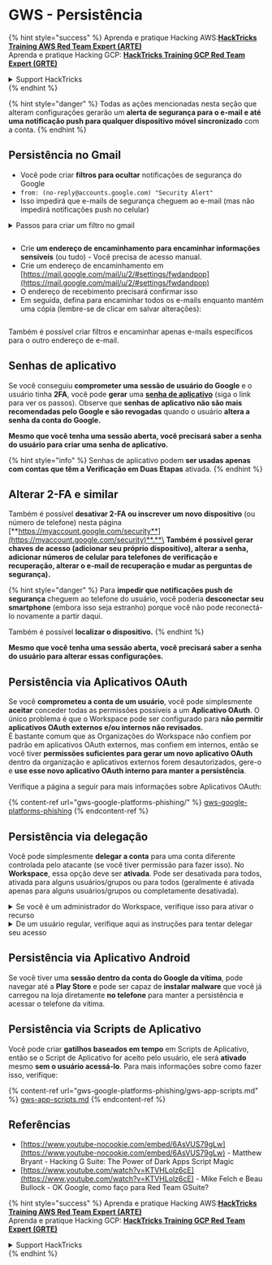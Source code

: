 # GWS - Persistência

{% hint style="success" %}
Aprenda e pratique Hacking AWS:<img src="../../.gitbook/assets/image (1) (1) (1) (1).png" alt="" data-size="line">[**HackTricks Training AWS Red Team Expert (ARTE)**](https://training.hacktricks.xyz/courses/arte)<img src="../../.gitbook/assets/image (1) (1) (1) (1).png" alt="" data-size="line">\
Aprenda e pratique Hacking GCP: <img src="../../.gitbook/assets/image (2) (1).png" alt="" data-size="line">[**HackTricks Training GCP Red Team Expert (GRTE)**<img src="../../.gitbook/assets/image (2) (1).png" alt="" data-size="line">](https://training.hacktricks.xyz/courses/grte)

<details>

<summary>Support HackTricks</summary>

* Confira os [**planos de assinatura**](https://github.com/sponsors/carlospolop)!
* **Junte-se ao** 💬 [**grupo do Discord**](https://discord.gg/hRep4RUj7f) ou ao [**grupo do telegram**](https://t.me/peass) ou **siga**-nos no **Twitter** 🐦 [**@hacktricks\_live**](https://twitter.com/hacktricks_live)**.**
* **Compartilhe truques de hacking enviando PRs para os repositórios do** [**HackTricks**](https://github.com/carlospolop/hacktricks) e [**HackTricks Cloud**](https://github.com/carlospolop/hacktricks-cloud).

</details>
{% endhint %}

{% hint style="danger" %}
Todas as ações mencionadas nesta seção que alteram configurações gerarão um **alerta de segurança para o e-mail e até uma notificação push para qualquer dispositivo móvel sincronizado** com a conta.
{% endhint %}

## **Persistência no Gmail**

* Você pode criar **filtros para ocultar** notificações de segurança do Google
* `from: (no-reply@accounts.google.com) "Security Alert"`
* Isso impedirá que e-mails de segurança cheguem ao e-mail (mas não impedirá notificações push no celular)

<details>

<summary>Passos para criar um filtro no gmail</summary>

(Instruções [**aqui**](https://support.google.com/mail/answer/6579))

1. Abra [Gmail](https://mail.google.com/).
2. Na caixa de pesquisa na parte superior, clique em Mostrar opções de pesquisa ![photos tune](https://lh3.googleusercontent.com/cD6YR_YvqXqNKxrWn2NAWkV6tjJtg8vfvqijKT1_9zVCrl2sAx9jROKhLqiHo2ZDYTE=w36).
3. Insira seus critérios de pesquisa. Se você quiser verificar se sua pesquisa funcionou corretamente, veja quais e-mails aparecem clicando em **Pesquisar**.
4. Na parte inferior da janela de pesquisa, clique em **Criar filtro**.
5. Escolha o que você gostaria que o filtro fizesse.
6. Clique em **Criar filtro**.

Verifique seu filtro atual (para excluí-los) em [https://mail.google.com/mail/u/0/#settings/filters](https://mail.google.com/mail/u/0/#settings/filters)

</details>

<figure><img src="../../.gitbook/assets/image (331).png" alt=""><figcaption></figcaption></figure>

* Crie **um endereço de encaminhamento para encaminhar informações sensíveis** (ou tudo) - Você precisa de acesso manual.
* Crie um endereço de encaminhamento em [https://mail.google.com/mail/u/2/#settings/fwdandpop](https://mail.google.com/mail/u/2/#settings/fwdandpop)
* O endereço de recebimento precisará confirmar isso
* Em seguida, defina para encaminhar todos os e-mails enquanto mantém uma cópia (lembre-se de clicar em salvar alterações):

<figure><img src="../../.gitbook/assets/image (332).png" alt=""><figcaption></figcaption></figure>

Também é possível criar filtros e encaminhar apenas e-mails específicos para o outro endereço de e-mail.

## Senhas de aplicativo

Se você conseguiu **comprometer uma sessão de usuário do Google** e o usuário tinha **2FA**, você pode **gerar** uma [**senha de aplicativo**](https://support.google.com/accounts/answer/185833?hl=en) (siga o link para ver os passos). Observe que **senhas de aplicativo não são mais recomendadas pelo Google e são revogadas** quando o usuário **altera a senha da conta do Google.**

**Mesmo que você tenha uma sessão aberta, você precisará saber a senha do usuário para criar uma senha de aplicativo.**

{% hint style="info" %}
Senhas de aplicativo podem **ser usadas apenas com contas que têm a Verificação em Duas Etapas** ativada.
{% endhint %}

## Alterar 2-FA e similar

Também é possível **desativar 2-FA ou inscrever um novo dispositivo** (ou número de telefone) nesta página [**https://myaccount.google.com/security**](https://myaccount.google.com/security)**.**\
**Também é possível gerar chaves de acesso (adicionar seu próprio dispositivo), alterar a senha, adicionar números de celular para telefones de verificação e recuperação, alterar o e-mail de recuperação e mudar as perguntas de segurança).**

{% hint style="danger" %}
Para **impedir que notificações push de segurança** cheguem ao telefone do usuário, você poderia **desconectar seu smartphone** (embora isso seja estranho) porque você não pode reconectá-lo novamente a partir daqui.

Também é possível **localizar o dispositivo.**
{% endhint %}

**Mesmo que você tenha uma sessão aberta, você precisará saber a senha do usuário para alterar essas configurações.**

## Persistência via Aplicativos OAuth

Se você **comprometeu a conta de um usuário**, você pode simplesmente **aceitar** conceder todas as permissões possíveis a um **Aplicativo OAuth**. O único problema é que o Workspace pode ser configurado para **não permitir aplicativos OAuth externos e/ou internos não revisados.**\
É bastante comum que as Organizações do Workspace não confiem por padrão em aplicativos OAuth externos, mas confiem em internos, então se você tiver **permissões suficientes para gerar um novo aplicativo OAuth** dentro da organização e aplicativos externos forem desautorizados, gere-o e **use esse novo aplicativo OAuth interno para manter a persistência**.

Verifique a página a seguir para mais informações sobre Aplicativos OAuth:

{% content-ref url="gws-google-platforms-phishing/" %}
[gws-google-platforms-phishing](gws-google-platforms-phishing/)
{% endcontent-ref %}

## Persistência via delegação

Você pode simplesmente **delegar a conta** para uma conta diferente controlada pelo atacante (se você tiver permissão para fazer isso). No **Workspace**, essa opção deve ser **ativada**. Pode ser desativada para todos, ativada para alguns usuários/grupos ou para todos (geralmente é ativada apenas para alguns usuários/grupos ou completamente desativada).

<details>

<summary>Se você é um administrador do Workspace, verifique isso para ativar o recurso</summary>

(Informação [copiada da documentação](https://support.google.com/a/answer/7223765))

Como administrador da sua organização (por exemplo, seu trabalho ou escola), você controla se os usuários podem delegar acesso à sua conta do Gmail. Você pode permitir que todos tenham a opção de delegar sua conta. Ou, apenas permitir que pessoas de certos departamentos configurem a delegação. Por exemplo, você pode:

* Adicionar um assistente administrativo como delegado na sua conta do Gmail para que ele possa ler e enviar e-mails em seu nome.
* Adicionar um grupo, como seu departamento de vendas, em Grupos como delegado para dar a todos acesso a uma conta do Gmail.

Os usuários só podem delegar acesso a outro usuário na mesma organização, independentemente de seu domínio ou unidade organizacional.

#### Limites e restrições de delegação

* **Permitir que os usuários concedam acesso à sua caixa de entrada a um grupo do Google** opção: Para usar essa opção, ela deve ser ativada para a OU da conta delegada e para a OU de cada membro do grupo. Membros do grupo que pertencem a uma OU sem essa opção ativada não podem acessar a conta delegada.
* Com uso típico, 40 usuários delegados podem acessar uma conta do Gmail ao mesmo tempo. O uso acima da média por um ou mais delegados pode reduzir esse número.
* Processos automatizados que acessam frequentemente o Gmail também podem reduzir o número de delegados que podem acessar uma conta ao mesmo tempo. Esses processos incluem APIs ou extensões de navegador que acessam o Gmail com frequência.
* Uma única conta do Gmail suporta até 1.000 delegados únicos. Um grupo em Grupos conta como um delegado em relação ao limite.
* A delegação não aumenta os limites para uma conta do Gmail. Contas do Gmail com usuários delegados têm os limites e políticas padrão da conta do Gmail. Para detalhes, visite [Limites e políticas do Gmail](https://support.google.com/a/topic/28609).

#### Passo 1: Ativar a delegação do Gmail para seus usuários

**Antes de começar:** Para aplicar a configuração a certos usuários, coloque suas contas em uma [unidade organizacional](https://support.google.com/a/topic/1227584).

1.  [Faça login](https://admin.google.com/) no seu [console de administração do Google](https://support.google.com/a/answer/182076).

Faça login usando uma _conta de administrador_, não sua conta atual CarlosPolop@gmail.com
2. No console de administração, vá para Menu ![](https://storage.googleapis.com/support-kms-prod/JxKYG9DqcsormHflJJ8Z8bHuyVI5YheC0lAp)![e então](https://storage.googleapis.com/support-kms-prod/Th2Tx0uwPMOhsMPn7nRXMUo3vs6J0pto2DTn)![](https://storage.googleapis.com/support-kms-prod/ocGtUSENh4QebLpvZcmLcNRZyaTBcolMRSyl) **Apps**![e então](https://storage.googleapis.com/support-kms-prod/Th2Tx0uwPMOhsMPn7nRXMUo3vs6J0pto2DTn)**Google Workspace**![e então](https://storage.googleapis.com/support-kms-prod/Th2Tx0uwPMOhsMPn7nRXMUo3vs6J0pto2DTn)**Gmail**![e então](https://storage.googleapis.com/support-kms-prod/Th2Tx0uwPMOhsMPn7nRXMUo3vs6J0pto2DTn)**Configurações do usuário**.
3. Para aplicar a configuração a todos, deixe a unidade organizacional superior selecionada. Caso contrário, selecione uma [unidade organizacional](https://support.google.com/a/topic/1227584) filha.
4. Clique em **Delegação de e-mail**.
5. Marque a caixa **Permitir que os usuários deleguem acesso à sua caixa de entrada a outros usuários no domínio**.
6. (Opcional) Para permitir que os usuários especifiquem quais informações do remetente estão incluídas nas mensagens delegadas enviadas de sua conta, marque a caixa **Permitir que os usuários personalizem esta configuração**.
7. Selecione uma opção para as informações do remetente padrão que estão incluídas nas mensagens enviadas pelos delegados:
* **Mostrar o proprietário da conta e o delegado que enviou o e-mail**—As mensagens incluem os endereços de e-mail do proprietário da conta do Gmail e do delegado.
* **Mostrar apenas o proprietário da conta**—As mensagens incluem o endereço de e-mail apenas do proprietário da conta do Gmail. O endereço de e-mail do delegado não é incluído.
8. (Opcional) Para permitir que os usuários adicionem um grupo em Grupos como delegado, marque a caixa **Permitir que os usuários concedam acesso à sua caixa de entrada a um grupo do Google**.
9. Clique em **Salvar**. Se você configurou uma unidade organizacional filha, pode ser possível **Herdar** ou **Substituir** as configurações de uma unidade organizacional pai.
10. (Opcional) Para ativar a delegação do Gmail para outras unidades organizacionais, repita os passos 3–9.

As mudanças podem levar até 24 horas, mas normalmente acontecem mais rapidamente. [Saiba mais](https://support.google.com/a/answer/7514107)

#### Passo 2: Faça os usuários configurarem delegados para suas contas

Depois de ativar a delegação, seus usuários vão para as configurações do Gmail para atribuir delegados. Os delegados podem então ler, enviar e receber mensagens em nome do usuário.

Para detalhes, direcione os usuários para [Delegar e colaborar em e-mail](https://support.google.com/a/users/answer/138350).

</details>

<details>

<summary>De um usuário regular, verifique aqui as instruções para tentar delegar seu acesso</summary>

(Info copiada [**da documentação**](https://support.google.com/mail/answer/138350))

Você pode adicionar até 10 delegados.

Se você estiver usando o Gmail através do seu trabalho, escola ou outra organização:

* Você pode adicionar até 1000 delegados dentro da sua organização.
* Com uso típico, 40 delegados podem acessar uma conta do Gmail ao mesmo tempo.
* Se você usar processos automatizados, como APIs ou extensões de navegador, alguns delegados podem acessar uma conta do Gmail ao mesmo tempo.

1. No seu computador, abra [Gmail](https://mail.google.com/). Você não pode adicionar delegados pelo aplicativo Gmail.
2. No canto superior direito, clique em Configurações ![Settings](https://lh3.googleusercontent.com/p3J-ZSPOLtuBBR_ofWTFDfdgAYQgi8mR5c76ie8XQ2wjegk7-yyU5zdRVHKybQgUlQ=w36-h36) ![e então](https://lh3.googleusercontent.com/3_l97rr0GvhSP2XV5OoCkV2ZDTIisAOczrSdzNCBxhIKWrjXjHucxNwocghoUa39gw=w36-h36) **Ver todas as configurações**.
3. Clique na aba **Contas e Importação** ou **Contas**.
4. Na seção "Conceder acesso à sua conta", clique em **Adicionar outra conta**. Se você estiver usando o Gmail através do seu trabalho ou escola, sua organização pode restringir a delegação de e-mail. Se você não ver essa configuração, entre em contato com seu administrador.
* Se você não vê a opção Conceder acesso à sua conta, então está restrita.
5.  Insira o endereço de e-mail da pessoa que você deseja adicionar. Se você estiver usando o Gmail através do seu trabalho, escola ou outra organização, e seu administrador permitir, você pode inserir o endereço de e-mail de um grupo. Este grupo deve ter o mesmo domínio que sua organização. Membros externos do grupo são negados acesso à delegação.\
\
**Importante:** Se a conta que você delega é uma nova conta ou a senha foi redefinida, o administrador deve desativar a exigência de alterar a senha quando você fizer login pela primeira vez.

* [Saiba como um administrador pode criar um usuário](https://support.google.com/a/answer/33310).
* [Saiba como um administrador pode redefinir senhas](https://support.google.com/a/answer/33319).

6\. Clique em **Próximo passo** ![e então](https://lh3.googleusercontent.com/QbWcYKta5vh_4-OgUeFmK-JOB0YgLLoGh69P478nE6mKdfpWQniiBabjF7FVoCVXI0g=h36) **Enviar e-mail para conceder acesso**.

A pessoa que você adicionou receberá um e-mail pedindo para confirmar. O convite expira após uma semana.

Se você adicionou um grupo, todos os membros do grupo se tornarão delegados sem precisar confirmar.

Nota: Pode levar até 24 horas para que a delegação comece a ter efeito.

</details>

## Persistência via Aplicativo Android

Se você tiver uma **sessão dentro da conta do Google da vítima**, pode navegar até a **Play Store** e pode ser capaz de **instalar malware** que você já carregou na loja diretamente **no telefone** para manter a persistência e acessar o telefone da vítima.

## **Persistência via** Scripts de Aplicativo

Você pode criar **gatilhos baseados em tempo** em Scripts de Aplicativo, então se o Script de Aplicativo for aceito pelo usuário, ele será **ativado** mesmo **sem o usuário acessá-lo**. Para mais informações sobre como fazer isso, verifique:

{% content-ref url="gws-google-platforms-phishing/gws-app-scripts.md" %}
[gws-app-scripts.md](gws-google-platforms-phishing/gws-app-scripts.md)
{% endcontent-ref %}

## Referências

* [https://www.youtube-nocookie.com/embed/6AsVUS79gLw](https://www.youtube-nocookie.com/embed/6AsVUS79gLw) - Matthew Bryant - Hacking G Suite: The Power of Dark Apps Script Magic
* [https://www.youtube.com/watch?v=KTVHLolz6cE](https://www.youtube.com/watch?v=KTVHLolz6cE) - Mike Felch e Beau Bullock - OK Google, como faço para Red Team GSuite?

{% hint style="success" %}
Aprenda e pratique Hacking AWS:<img src="../../.gitbook/assets/image (1) (1) (1) (1).png" alt="" data-size="line">[**HackTricks Training AWS Red Team Expert (ARTE)**](https://training.hacktricks.xyz/courses/arte)<img src="../../.gitbook/assets/image (1) (1) (1) (1).png" alt="" data-size="line">\
Aprenda e pratique Hacking GCP: <img src="../../.gitbook/assets/image (2) (1).png" alt="" data-size="line">[**HackTricks Training GCP Red Team Expert (GRTE)**<img src="../../.gitbook/assets/image (2) (1).png" alt="" data-size="line">](https://training.hacktricks.xyz/courses/grte)

<details>

<summary>Support HackTricks</summary>

* Confira os [**planos de assinatura**](https://github.com/sponsors/carlospolop)!
* **Junte-se ao** 💬 [**grupo do Discord**](https://discord.gg/hRep4RUj7f) ou ao [**grupo do telegram**](https://t.me/peass) ou **siga**-nos no **Twitter** 🐦 [**@hacktricks\_live**](https://twitter.com/hacktricks_live)**.**
* **Compartilhe truques de hacking enviando PRs para os repositórios do** [**HackTricks**](https://github.com/carlospolop/hacktricks) e [**HackTricks Cloud**](https://github.com/carlospolop/hacktricks-cloud).

</details>
{% endhint %}
